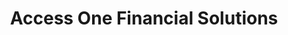 ---
title: "Access One Financial Solutions"
url: /white-rock/access-one-financial-solutions/
shop: pawnbroker
---
